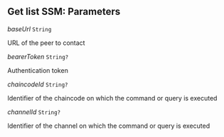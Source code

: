 

## Get list SSM: Parameters  
  
<article>

*baseUrl* `String` 

URL of the peer to contact

</article>
<article>

*bearerToken* `String?` 

Authentication token

</article>
<article>

*chaincodeId* `String?` 

Identifier of the chaincode on which the command or query is executed

</article>
<article>

*channelId* `String?` 

Identifier of the channel on which the command or query is executed

</article>

